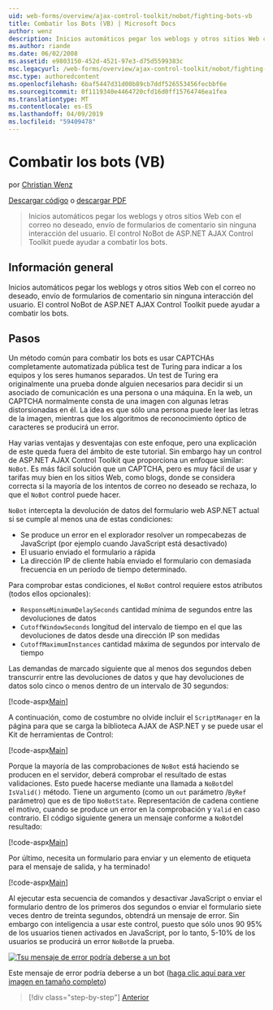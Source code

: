 ```yaml
---
uid: web-forms/overview/ajax-control-toolkit/nobot/fighting-bots-vb
title: Combatir los Bots (VB) | Microsoft Docs
author: wenz
description: Inicios automáticos pegar los weblogs y otros sitios Web con el correo no deseado, envío de formularios de comentario sin ninguna interacción del usuario. El control NoBot en la desventaja de AJAX de ASP.NET...
ms.author: riande
ms.date: 06/02/2008
ms.assetid: e9803150-452d-4521-97e3-d75d5599383c
msc.legacyurl: /web-forms/overview/ajax-control-toolkit/nobot/fighting-bots-vb
msc.type: authoredcontent
ms.openlocfilehash: 6baf5447d31d00b89cb7ddf526553456fecbbf6e
ms.sourcegitcommit: 0f1119340e4464720cfd16d0ff15764746ea1fea
ms.translationtype: MT
ms.contentlocale: es-ES
ms.lasthandoff: 04/09/2019
ms.locfileid: "59409478"
---
```

# <a name="fighting-bots-vb"></a>Combatir los bots (VB)

por [Christian Wenz](https://github.com/wenz)

[Descargar código](http://download.microsoft.com/download/9/3/f/93f8daea-bebd-4821-833b-95205389c7d0/NoBot0.vb.zip) o [descargar PDF](http://download.microsoft.com/download/b/6/a/b6ae89ee-df69-4c87-9bfb-ad1eb2b23373/nobot0VB.pdf)

> Inicios automáticos pegar los weblogs y otros sitios Web con el correo no deseado, envío de formularios de comentario sin ninguna interacción del usuario. El control NoBot de ASP.NET AJAX Control Toolkit puede ayudar a combatir los bots.


## <a name="overview"></a>Información general

Inicios automáticos pegar los weblogs y otros sitios Web con el correo no deseado, envío de formularios de comentario sin ninguna interacción del usuario. El control NoBot de ASP.NET AJAX Control Toolkit puede ayudar a combatir los bots.

## <a name="steps"></a>Pasos

Un método común para combatir los bots es usar CAPTCHAs completamente automatizada pública test de Turing para indicar a los equipos y los seres humanos separados. Un test de Turing era originalmente una prueba donde alguien necesarios para decidir si un asociado de comunicación es una persona o una máquina. En la web, un CAPTCHA normalmente consta de una imagen con algunas letras distorsionadas en él. La idea es que sólo una persona puede leer las letras de la imagen, mientras que los algoritmos de reconocimiento óptico de caracteres se producirá un error.

Hay varias ventajas y desventajas con este enfoque, pero una explicación de este queda fuera del ámbito de este tutorial. Sin embargo hay un control de ASP.NET AJAX Control Toolkit que proporciona un enfoque similar: `NoBot`. Es más fácil solución que un CAPTCHA, pero es muy fácil de usar y tarifas muy bien en los sitios Web, como blogs, donde se considera correcta si la mayoría de los intentos de correo no deseado se rechaza, lo que el `NoBot` control puede hacer.

`NoBot` intercepta la devolución de datos del formulario web ASP.NET actual si se cumple al menos una de estas condiciones:

- Se produce un error en el explorador resolver un rompecabezas de JavaScript (por ejemplo cuando JavaScript está desactivado)
- El usuario enviado el formulario a rápida
- La dirección IP de cliente había enviado el formulario con demasiada frecuencia en un período de tiempo determinado.

Para comprobar estas condiciones, el `NoBot` control requiere estos atributos (todos ellos opcionales):

- `ResponseMinimumDelaySeconds` cantidad mínima de segundos entre las devoluciones de datos
- `CutoffWindowSeconds` longitud del intervalo de tiempo en el que las devoluciones de datos desde una dirección IP son medidas
- `CutoffMaximumInstances` cantidad máxima de segundos por intervalo de tiempo

Las demandas de marcado siguiente que al menos dos segundos deben transcurrir entre las devoluciones de datos y que hay devoluciones de datos solo cinco o menos dentro de un intervalo de 30 segundos:

[!code-aspx[Main](fighting-bots-vb/samples/sample1.aspx)]

A continuación, como de costumbre no olvide incluir el `ScriptManager` en la página para que se carga la biblioteca AJAX de ASP.NET y se puede usar el Kit de herramientas de Control:

[!code-aspx[Main](fighting-bots-vb/samples/sample2.aspx)]

Porque la mayoría de las comprobaciones de `NoBot` está haciendo se producen en el servidor, deberá comprobar el resultado de estas validaciones. Esto puede hacerse mediante una llamada a `NoBot`del `IsValid()` método. Tiene un argumento (como un `out` parámetro /`ByRef` parámetro) que es de tipo `NoBotState`. Representación de cadena contiene el motivo, cuando se produce un error en la comprobación y `Valid` en caso contrario. El código siguiente genera un mensaje conforme a `NoBot`del resultado:

[!code-aspx[Main](fighting-bots-vb/samples/sample3.aspx)]

Por último, necesita un formulario para enviar y un elemento de etiqueta para el mensaje de salida, y ha terminado!

[!code-aspx[Main](fighting-bots-vb/samples/sample4.aspx)]

Al ejecutar esta secuencia de comandos y desactivar JavaScript o enviar el formulario dentro de los primeros dos segundos o enviar el formulario siete veces dentro de treinta segundos, obtendrá un mensaje de error. Sin embargo con inteligencia a usar este control, puesto que sólo unos 90 95% de los usuarios tienen activados en JavaScript, por lo tanto, 5-10% de los usuarios se producirá un error `NoBot`de la prueba.


[![Tsu mensaje de error podría deberse a un bot](fighting-bots-vb/_static/image2.png)](fighting-bots-vb/_static/image1.png)

Este mensaje de error podría deberse a un bot ([haga clic aquí para ver imagen en tamaño completo](fighting-bots-vb/_static/image3.png))

> [!div class="step-by-step"]
> [Anterior](fighting-bots-cs.md)
